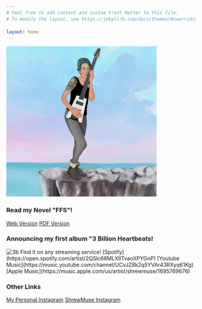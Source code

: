 ```yaml
---
# Feel free to add content and custom Front Matter to this file.
# To modify the layout, see https://jekyllrb.com/docs/themes/#overriding-theme-defaults

layout: home
---
```

<img src="assets/images/shrew_3b_cover_no_text_web_jpeg.jpeg" alt="shrew_image" width=400 height=400>

### Read my Novel "FFS"!
[Web Version](https://alexikaruna.com/ffs_novel.html)
[PDF Version](https://alexikaruna.com/ffs_novel.pdf)

### Announcing my first album "3 Billion Heartbeats!
<img src="https://alexikaruna.com/assets/images/3_billion_heartbeats_cover_final_web.jpg" alt="3b" style="width:300px;" /> 
Find it on any streaming service!
[Spotify](https://open.spotify.com/artist/2QSlc66MLXlITvaoXPYGnP)
[Youtube Music](https://music.youtube.com/channel/UCvJZ8k2q5YVAr43RXyq61Kg)
[Apple Music](https://music.apple.com/us/artist/shrewmuse/1695769676)

### Other Links
[My Personal Instagram](https://instagram.com/alexikaruna)
[ShrewMuse Instagram](https://instagram.com/shrewmuse)

